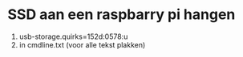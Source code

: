 # SSD aan een raspbarry pi hangen

1. usb-storage.quirks=152d:0578:u 
2. in cmdline.txt (voor alle tekst plakken)